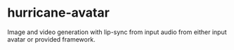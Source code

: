 # hurricane-avatar
Image and video generation with lip-sync from input audio from either input avatar or provided framework.
